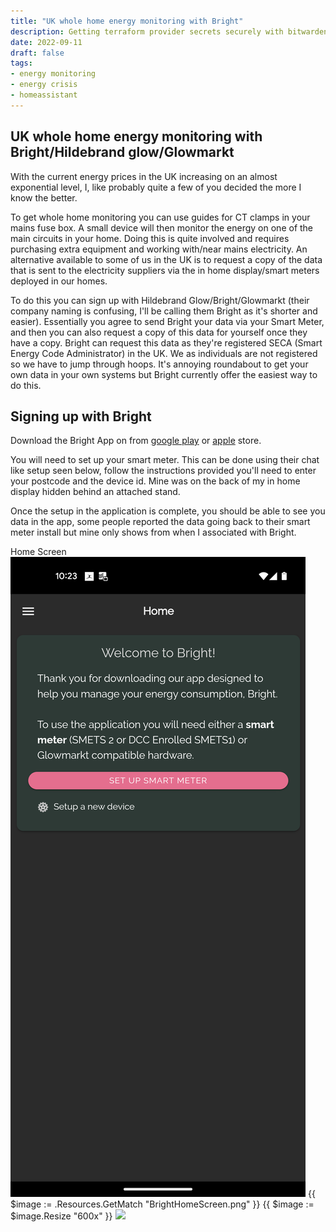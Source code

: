 ```yaml
---
title: "UK whole home energy monitoring with Bright"
description: Getting terraform provider secrets securely with bitwarden CLI
date: 2022-09-11
draft: false
tags:
- energy monitoring
- energy crisis
- homeassistant
---
```


## UK whole home energy monitoring with Bright/Hildebrand glow/Glowmarkt

With the current energy prices in the UK increasing on an almost exponential level, I, like probably quite a few of you decided the more I know the better.

To get whole home monitoring you can use guides for CT clamps in your mains fuse box. A small device will then monitor the energy on one of the main circuits in your home. Doing this is quite involved and requires purchasing extra equipment and working with/near mains electricity.  An alternative available to some of us in the UK is to request a copy of the data that is sent to the electricity suppliers via the in home display/smart meters deployed in our homes.

To do this you can sign up with Hildebrand Glow/Bright/Glowmarkt (their company naming is confusing, I'll be calling them Bright as it's shorter and easier). Essentially you agree to send Bright your data via your Smart Meter, and then you can also request a copy of this data for yourself once they have a copy. Bright can request this data as they're registered SECA (Smart Energy Code Administrator) in the UK. We as individuals are not registered so we have to jump through hoops. It's annoying roundabout to get your own data in your own systems but Bright currently offer the easiest way to do this.

## Signing up with Bright

Download the Bright App on from [google play](https://play.google.com/store/apps/details?id=uk.co.hildebrand.brightionic) or [apple](https://apps.apple.com/us/app/bright/id1369989022) store.

You will need to set up your smart meter. This can be done using their chat like setup seen below, follow the instructions provided you'll need to enter your postcode and the device id. Mine was on the back of my in home display hidden behind an attached stand.

Once the setup in the application is complete, you should be able to see you data in the app, some people reported the data going back to their smart meter install but mine only shows from when I associated with Bright.

Home Screen
![Bright Home Screen](BrightHomeScreen.png?w=10)
{{ $image := .Resources.GetMatch "BrightHomeScreen.png" }}
{{ $image := $image.Resize "600x" }}
<img src="{{ $image.RelPermalink }}" width="{{ $image.Width }}" height="{{ $image.Height }}">